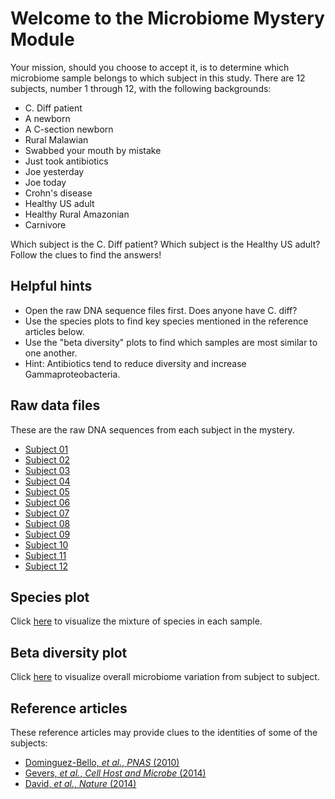 # Welcome to the Microbiome Mystery Module

Your mission, should you choose to accept it, is to determine which microbiome sample belongs to which subject in this study. There are 12 subjects, number 1 through 12, with the following backgrounds:

* C. Diff patient
* A newborn
* A C-section newborn
* Rural Malawian
* Swabbed your mouth by mistake
* Just took antibiotics
* Joe yesterday
* Joe today
* Crohn's disease
* Healthy US adult
* Healthy Rural Amazonian
* Carnivore

Which subject is the C. Diff patient? Which subject is the Healthy US adult? Follow the clues to find the answers!

## Helpful hints

* Open the raw DNA sequence files first. Does anyone have C. diff?
* Use the species plots to find key species mentioned in the reference articles below.
* Use the "beta diversity" plots to find which samples are most similar to one another.
* Hint: Antibiotics tend to reduce diversity and increase Gammaproteobacteria.

## Raw data files
These are the raw DNA sequences from each subject in the mystery.

* [Subject 01](DNA_files/subject_01.fna)
* [Subject 02](DNA_files/subject_02.fna)
* [Subject 03](DNA_files/subject_03.fna)
* [Subject 04](DNA_files/subject_04.fna)
* [Subject 05](DNA_files/subject_05.fna)
* [Subject 06](DNA_files/subject_06.fna)
* [Subject 07](DNA_files/subject_07.fna)
* [Subject 08](DNA_files/subject_08.fna)
* [Subject 09](DNA_files/subject_09.fna)
* [Subject 10](DNA_files/subject_10.fna)
* [Subject 11](DNA_files/subject_11.fna)
* [Subject 12](DNA_files/subject_12.fna)


## Species plot
Click [here](http://danknights.s3-website.us-east-2.amazonaws.com/microbiomemystery/taxaplots/bar_charts.html) to visualize the mixture of species in each sample.

## Beta diversity plot
Click [here](http://danknights.s3-website.us-east-2.amazonaws.com/microbiomemystery/bray_curtis_emperor_pcoa_plot/index.html) to visualize overall microbiome variation from subject to subject.

## Reference articles
These reference articles may provide clues to the identities of some of the subjects:

* [Dominguez-Bello, _et al._, _PNAS_ (2010)](references/Dominguez_Bello_PNAS_2010.pdf)
* [Gevers, _et al._, _Cell Host and Microbe_ (2014)](references/Gevers_Cell_Host_Microbe_2014.pdf)
* [David, _et al._, _Nature_ (2014)](references/David_Nature_2014.pdf)




